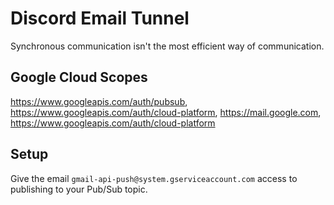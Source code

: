 # Discord Email Tunnel

Synchronous communication isn't the most efficient way of communication.

## Google Cloud Scopes

https://www.googleapis.com/auth/pubsub, https://www.googleapis.com/auth/cloud-platform, https://mail.google.com, https://www.googleapis.com/auth/cloud-platform


## Setup

Give the email `gmail-api-push@system.gserviceaccount.com` access to publishing to your Pub/Sub topic.
